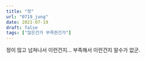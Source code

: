 ```yaml
---
title: "정"
url: "0719_jung"
date: 2021-07-19
draft: false
tags: ["많은건가 부족한건가"]
---
```

정이 많고 넘쳐나서 이런건지... 부족해서 이런건지 알수가 없군.
